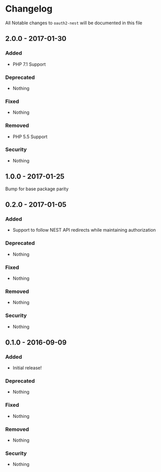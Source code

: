 # Changelog
All Notable changes to `oauth2-nest` will be documented in this file

## 2.0.0 - 2017-01-30

### Added
- PHP 7.1 Support

### Deprecated
- Nothing

### Fixed
- Nothing

### Removed
- PHP 5.5 Support

### Security
- Nothing

## 1.0.0 - 2017-01-25

Bump for base package parity

## 0.2.0 - 2017-01-05

### Added
- Support to follow NEST API redirects while maintaining authorization

### Deprecated
- Nothing

### Fixed
- Nothing

### Removed
- Nothing

### Security
- Nothing

## 0.1.0 - 2016-09-09

### Added
- Initial release!

### Deprecated
- Nothing

### Fixed
- Nothing

### Removed
- Nothing

### Security
- Nothing
